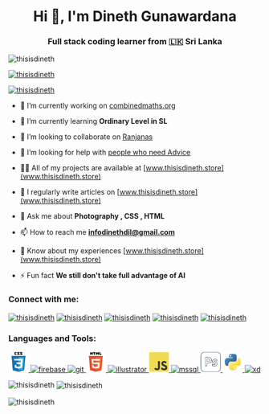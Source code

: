 <h1 align="center">Hi 👋, I'm Dineth Gunawardana</h1>
<h3 align="center">Full stack coding learner from 🇱🇰 Sri Lanka</h3>


<p align="left"> <img src="https://komarev.com/ghpvc/?username=thisisdineth&label=Profile%20views&color=0e75b6&style=flat" alt="thisisdineth" /> </p>

<p align="left"> <a href="https://github.com/ryo-ma/github-profile-trophy"><img src="https://github-profile-trophy.vercel.app/?username=thisisdineth" alt="thisisdineth" /></a> </p>

<p align="left"> <a href="https://twitter.com/thisisdineth" target="blank"><img src="https://img.shields.io/twitter/follow/thisisdineth?logo=twitter&style=for-the-badge" alt="thisisdineth" /></a> </p>

- 🔭 I’m currently working on [combinedmaths.org](www.combinedmaths.org)

- 🌱 I’m currently learning **Ordinary Level in SL**

- 👯 I’m looking to collaborate on [Ranjanas](www.ranjanasgroup.com)

- 🤝 I’m looking for help with [people who need Advice](gmc-orpin.vercel.app)

- 👨‍💻 All of my projects are available at [www.thisisdineth.store](www.thisisdineth.store)

- 📝 I regularly write articles on [www.thisisdineth.store](www.thisisdineth.store)

- 💬 Ask me about **Photography , CSS , HTML**

- 📫 How to reach me **infodinethdil@gmail.com**

- 📄 Know about my experiences [www.thisisdineth.store](www.thisisdineth.store)

- ⚡ Fun fact **We still don't take full advantage of AI**

<h3 align="left">Connect with me:</h3>
<p align="left">
<a href="https://twitter.com/thisisdineth" target="blank"><img align="center" src="https://raw.githubusercontent.com/rahuldkjain/github-profile-readme-generator/master/src/images/icons/Social/twitter.svg" alt="thisisdineth" height="30" width="40" /></a>
<a href="https://linkedin.com/in/thisisdineth" target="blank"><img align="center" src="https://raw.githubusercontent.com/rahuldkjain/github-profile-readme-generator/master/src/images/icons/Social/linked-in-alt.svg" alt="thisisdineth" height="30" width="40" /></a>
<a href="https://fb.com/thisisdineth" target="blank"><img align="center" src="https://raw.githubusercontent.com/rahuldkjain/github-profile-readme-generator/master/src/images/icons/Social/facebook.svg" alt="thisisdineth" height="30" width="40" /></a>
<a href="https://instagram.com/thisisdineth" target="blank"><img align="center" src="https://raw.githubusercontent.com/rahuldkjain/github-profile-readme-generator/master/src/images/icons/Social/instagram.svg" alt="thisisdineth" height="30" width="40" /></a>
<a href="https://www.youtube.com/c/thisisdineth" target="blank"><img align="center" src="https://raw.githubusercontent.com/rahuldkjain/github-profile-readme-generator/master/src/images/icons/Social/youtube.svg" alt="thisisdineth" height="30" width="40" /></a>
</p>

<h3 align="left">Languages and Tools:</h3>
<p align="left"> <a href="https://www.w3schools.com/css/" target="_blank" rel="noreferrer"> <img src="https://raw.githubusercontent.com/devicons/devicon/master/icons/css3/css3-original-wordmark.svg" alt="css3" width="40" height="40"/> </a> <a href="https://firebase.google.com/" target="_blank" rel="noreferrer"> <img src="https://www.vectorlogo.zone/logos/firebase/firebase-icon.svg" alt="firebase" width="40" height="40"/> </a> <a href="https://git-scm.com/" target="_blank" rel="noreferrer"> <img src="https://www.vectorlogo.zone/logos/git-scm/git-scm-icon.svg" alt="git" width="40" height="40"/> </a> <a href="https://www.w3.org/html/" target="_blank" rel="noreferrer"> <img src="https://raw.githubusercontent.com/devicons/devicon/master/icons/html5/html5-original-wordmark.svg" alt="html5" width="40" height="40"/> </a> <a href="https://www.adobe.com/in/products/illustrator.html" target="_blank" rel="noreferrer"> <img src="https://www.vectorlogo.zone/logos/adobe_illustrator/adobe_illustrator-icon.svg" alt="illustrator" width="40" height="40"/> </a> <a href="https://developer.mozilla.org/en-US/docs/Web/JavaScript" target="_blank" rel="noreferrer"> <img src="https://raw.githubusercontent.com/devicons/devicon/master/icons/javascript/javascript-original.svg" alt="javascript" width="40" height="40"/> </a> <a href="https://www.microsoft.com/en-us/sql-server" target="_blank" rel="noreferrer"> <img src="https://www.svgrepo.com/show/303229/microsoft-sql-server-logo.svg" alt="mssql" width="40" height="40"/> </a> <a href="https://www.photoshop.com/en" target="_blank" rel="noreferrer"> <img src="https://raw.githubusercontent.com/devicons/devicon/master/icons/photoshop/photoshop-line.svg" alt="photoshop" width="40" height="40"/> </a> <a href="https://www.python.org" target="_blank" rel="noreferrer"> <img src="https://raw.githubusercontent.com/devicons/devicon/master/icons/python/python-original.svg" alt="python" width="40" height="40"/> </a> <a href="https://www.adobe.com/products/xd.html" target="_blank" rel="noreferrer"> <img src="https://cdn.worldvectorlogo.com/logos/adobe-xd.svg" alt="xd" width="40" height="40"/> </a> </p>

<p><img align="left" src="https://github-readme-stats.vercel.app/api/top-langs?username=thisisdineth&show_icons=true&locale=en&layout=compact" alt="thisisdineth" /></p>

<p>&nbsp;<img align="center" src="https://github-readme-stats.vercel.app/api?username=thisisdineth&show_icons=true&locale=en" alt="thisisdineth" /></p>

<p><img align="center" src="https://github-readme-streak-stats.herokuapp.com/?user=thisisdineth&" alt="thisisdineth" /></p>
